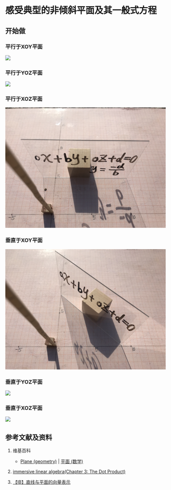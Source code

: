# 感受典型的非倾斜平面及其一般式方程

## 开始做

### 平行于XOY平面
![](/images/线性代数/用向量表达空间解析几何中的线和面等/感受典型的非倾斜平面及其一般式方程/1a1.jpg)

### 平行于YOZ平面
![](/images/线性代数/用向量表达空间解析几何中的线和面等/感受典型的非倾斜平面及其一般式方程/2a1.jpg)

### 平行于XOZ平面
![](/images/线性代数/用向量表达空间解析几何中的线和面等/感受典型的非倾斜平面及其一般式方程/3a1.jpg)

### 垂直于XOY平面
![](/images/线性代数/用向量表达空间解析几何中的线和面等/感受典型的非倾斜平面及其一般式方程/4a1.jpg)

### 垂直于YOZ平面
![](/images/线性代数/用向量表达空间解析几何中的线和面等/感受典型的非倾斜平面及其一般式方程/5a1.jpg)

### 垂直于XOZ平面
![](/images/线性代数/用向量表达空间解析几何中的线和面等/感受典型的非倾斜平面及其一般式方程/6a1.jpg)

## 参考文献及资料

1. 维基百科
	- [Plane (geometry)](https://en.wikipedia.org/wiki/Plane_(geometry)) | [平面 (数学)](https://zh.wikipedia.org/wiki/%E5%B9%B3%E9%9D%A2_(%E6%95%B0%E5%AD%A6)) 
	
2. [immersive linear algebra(Chapter 3: The Dot Product)](http://immersivemath.com/ila/ch03_dotproduct/ch03.html)
3. [【IB】直线与平面的向量表示](https://zhuanlan.zhihu.com/p/73397884)